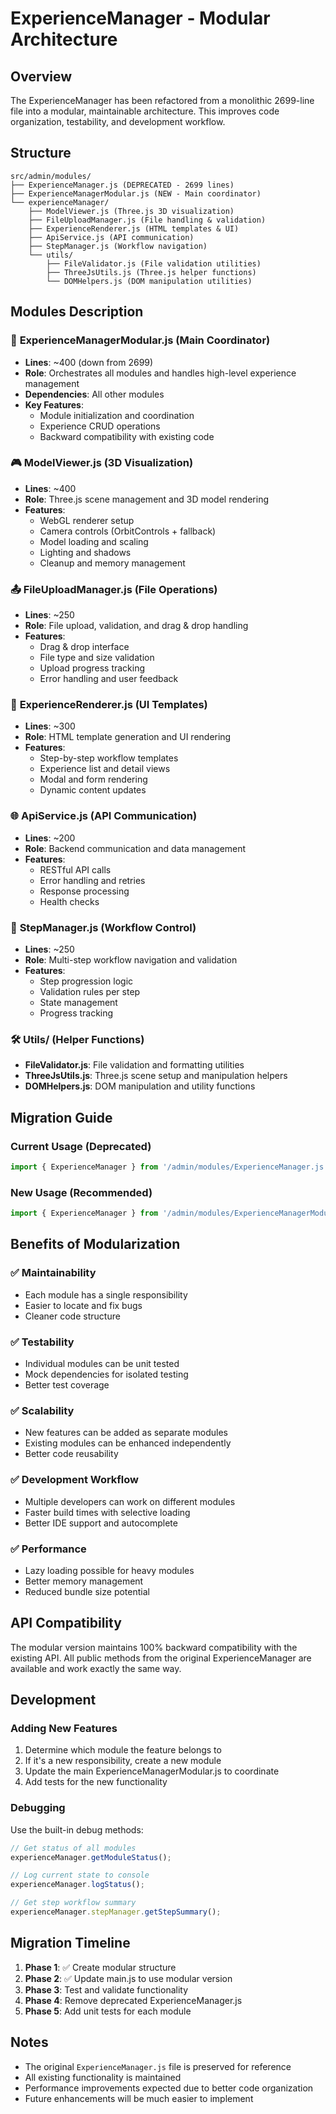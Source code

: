 # ExperienceManager - Modular Architecture

## Overview

The ExperienceManager has been refactored from a monolithic 2699-line file into a modular, maintainable architecture. This improves code organization, testability, and development workflow.

## Structure

```
src/admin/modules/
├── ExperienceManager.js (DEPRECATED - 2699 lines)
├── ExperienceManagerModular.js (NEW - Main coordinator)
└── experienceManager/
    ├── ModelViewer.js (Three.js 3D visualization)
    ├── FileUploadManager.js (File handling & validation)
    ├── ExperienceRenderer.js (HTML templates & UI)
    ├── ApiService.js (API communication)
    ├── StepManager.js (Workflow navigation)
    └── utils/
        ├── FileValidator.js (File validation utilities)
        ├── ThreeJsUtils.js (Three.js helper functions)
        └── DOMHelpers.js (DOM manipulation utilities)
```

## Modules Description

### 📁 **ExperienceManagerModular.js** (Main Coordinator)
- **Lines**: ~400 (down from 2699)
- **Role**: Orchestrates all modules and handles high-level experience management
- **Dependencies**: All other modules
- **Key Features**:
  - Module initialization and coordination
  - Experience CRUD operations
  - Backward compatibility with existing code

### 🎮 **ModelViewer.js** (3D Visualization)
- **Lines**: ~400
- **Role**: Three.js scene management and 3D model rendering
- **Features**:
  - WebGL renderer setup
  - Camera controls (OrbitControls + fallback)
  - Model loading and scaling
  - Lighting and shadows
  - Cleanup and memory management

### 📤 **FileUploadManager.js** (File Operations)
- **Lines**: ~250
- **Role**: File upload, validation, and drag & drop handling
- **Features**:
  - Drag & drop interface
  - File type and size validation
  - Upload progress tracking
  - Error handling and user feedback

### 🎨 **ExperienceRenderer.js** (UI Templates)
- **Lines**: ~300
- **Role**: HTML template generation and UI rendering
- **Features**:
  - Step-by-step workflow templates
  - Experience list and detail views
  - Modal and form rendering
  - Dynamic content updates

### 🌐 **ApiService.js** (API Communication)
- **Lines**: ~200
- **Role**: Backend communication and data management
- **Features**:
  - RESTful API calls
  - Error handling and retries
  - Response processing
  - Health checks

### 🔄 **StepManager.js** (Workflow Control)
- **Lines**: ~250
- **Role**: Multi-step workflow navigation and validation
- **Features**:
  - Step progression logic
  - Validation rules per step
  - State management
  - Progress tracking

### 🛠️ **Utils/** (Helper Functions)
- **FileValidator.js**: File validation and formatting utilities
- **ThreeJsUtils.js**: Three.js scene setup and manipulation helpers
- **DOMHelpers.js**: DOM manipulation and utility functions

## Migration Guide

### Current Usage (Deprecated)
```javascript
import { ExperienceManager } from '/admin/modules/ExperienceManager.js';
```

### New Usage (Recommended)
```javascript
import { ExperienceManager } from '/admin/modules/ExperienceManagerModular.js';
```

## Benefits of Modularization

### ✅ **Maintainability**
- Each module has a single responsibility
- Easier to locate and fix bugs
- Cleaner code structure

### ✅ **Testability**
- Individual modules can be unit tested
- Mock dependencies for isolated testing
- Better test coverage

### ✅ **Scalability**
- New features can be added as separate modules
- Existing modules can be enhanced independently
- Better code reusability

### ✅ **Development Workflow**
- Multiple developers can work on different modules
- Faster build times with selective loading
- Better IDE support and autocomplete

### ✅ **Performance**
- Lazy loading possible for heavy modules
- Better memory management
- Reduced bundle size potential

## API Compatibility

The modular version maintains 100% backward compatibility with the existing API. All public methods from the original ExperienceManager are available and work exactly the same way.

## Development

### Adding New Features
1. Determine which module the feature belongs to
2. If it's a new responsibility, create a new module
3. Update the main ExperienceManagerModular.js to coordinate
4. Add tests for the new functionality

### Debugging
Use the built-in debug methods:
```javascript
// Get status of all modules
experienceManager.getModuleStatus();

// Log current state to console
experienceManager.logStatus();

// Get step workflow summary
experienceManager.stepManager.getStepSummary();
```

## Migration Timeline

1. **Phase 1**: ✅ Create modular structure
2. **Phase 2**: ✅ Update main.js to use modular version
3. **Phase 3**: Test and validate functionality
4. **Phase 4**: Remove deprecated ExperienceManager.js
5. **Phase 5**: Add unit tests for each module

## Notes

- The original `ExperienceManager.js` file is preserved for reference
- All existing functionality is maintained
- Performance improvements expected due to better code organization
- Future enhancements will be much easier to implement

